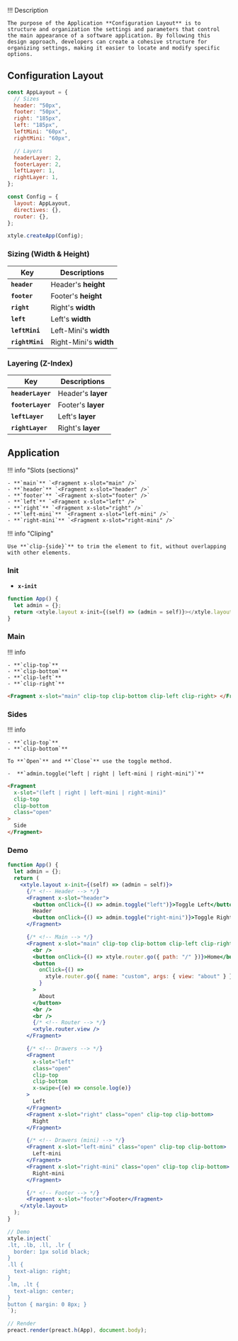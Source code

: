 !!! Description

    The purpose of the Application **Configuration Layout** is to structure and organization the settings and parameters that control the main appearance of a software application. By following this design approach, developers can create a cohesive structure for organizing settings, making it easier to locate and modify specific options.

## Configuration Layout

```jsx
const AppLayout = {
  // Sizes
  header: "50px",
  footer: "50px",
  right: "185px",
  left: "185px",
  leftMini: "60px",
  rightMini: "60px",

  // Layers
  headerLayer: 2,
  footerLayer: 2,
  leftLayer: 1,
  rightLayer: 1,
};

const Config = {
  layout: AppLayout,
  directives: {},
  router: {},
};

xtyle.createApp(Config);
```

### Sizing (Width & Height)

| Key             | Descriptions           |
| --------------- | ---------------------- |
| **`header`**    | Header's **height**    |
| **`footer`**    | Footer's **height**    |
| **`right`**     | Right's **width**      |
| **`left`**      | Left's **width**       |
| **`leftMini`**  | Left-Mini's **width**  |
| **`rightMini`** | Right-Mini's **width** |

### Layering (Z-Index)

| Key               | Descriptions       |
| ----------------- | ------------------ |
| **`headerLayer`** | Header's **layer** |
| **`footerLayer`** | Footer's **layer** |
| **`leftLayer`**   | Left's **layer**   |
| **`rightLayer`**  | Right's **layer**  |

## Application

!!! info "Slots (sections)"

    - **`main`** `<Fragment x-slot="main" />`
    - **`header`** `<Fragment x-slot="header" />`
    - **`footer`** `<Fragment x-slot="footer" />`
    - **`left`** `<Fragment x-slot="left" />`
    - **`right`** `<Fragment x-slot="right" />`
    - **`left-mini`** `<Fragment x-slot="left-mini" />`
    - **`right-mini`** `<Fragment x-slot="right-mini" />`

!!! info "Cliping"

    Use **`clip-{side}`** to trim the element to fit, without overlapping with other elements.

### Init

- **`x-init`**

```js
function App() {
  let admin = {};
  return <xtyle.layout x-init={(self) => (admin = self)}></xtyle.layout>;
}
```

### Main

!!! info

    - **`clip-top`**
    - **`clip-bottom`**
    - **`clip-left`**
    - **`clip-right`**

```html
<Fragment x-slot="main" clip-top clip-bottom clip-left clip-right> </Fragment>
```

### Sides

!!! info

    - **`clip-top`**
    - **`clip-bottom`**

    To **`Open`** and **`Close`** use the toggle method.

    -  **`admin.toggle("left | right | left-mini | right-mini")`**

```html
<Fragment
  x-slot="(left | right | left-mini | right-mini)"
  clip-top
  clip-bottom
  class="open"
>
  Side
</Fragment>
```

### Demo

```jsx
function App() {
  let admin = {};
  return (
    <xtyle.layout x-init={(self) => (admin = self)}>
      {/* <!-- Header --> */}
      <Fragment x-slot="header">
        <button onClick={() => admin.toggle("left")}>Toggle Left</button>
        Header
        <button onClick={() => admin.toggle("right-mini")}>Toggle Right</button>
      </Fragment>

      {/* <!-- Main --> */}
      <Fragment x-slot="main" clip-top clip-bottom clip-left clip-right>
        <br />
        <button onClick={() => xtyle.router.go({ path: "/" })}>Home</button>
        <button
          onClick={() =>
            xtyle.router.go({ name: "custom", args: { view: "about" } })
          }
        >
          About
        </button>
        <br />
        <br />
        {/* <!-- Router --> */}
        <xtyle.router.view />
      </Fragment>

      {/* <!-- Drawers --> */}
      <Fragment
        x-slot="left"
        class="open"
        clip-top
        clip-bottom
        x-swipe={(e) => console.log(e)}
      >
        Left
      </Fragment>
      <Fragment x-slot="right" class="open" clip-top clip-bottom>
        Right
      </Fragment>

      {/* <!-- Drawers (mini) --> */}
      <Fragment x-slot="left-mini" class="open" clip-top clip-bottom>
        Left-mini
      </Fragment>
      <Fragment x-slot="right-mini" class="open" clip-top clip-bottom>
        Right-mini
      </Fragment>

      {/* <!-- Footer --> */}
      <Fragment x-slot="footer">Footer</Fragment>
    </xtyle.layout>
  );
}

// Demo
xtyle.inject(`
.lt, .lb, .ll, .lr {
  border: 1px solid black;
}
.ll {
  text-align: right;
}
.lm, .lt {
  text-align: center;
}
button { margin: 0 8px; }
`);

// Render
preact.render(preact.h(App), document.body);
```
